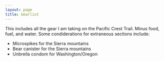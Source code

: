 ```yaml
---
layout: page
title: Gearlist
---
```


This includes all the gear I am taking on the Pacific Crest Trail. Minus food, fuel, and water.
Some condiderations for extraneous sections include:
- Microspikes for the Sierra mountains
- Bear canister for the Sierra mountains
- Unbrella condom for Washington/Oregon

<script src="https://lighterpack.com/e/1jm6ok"></script><div id="1jm6ok"></div>
